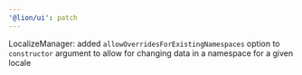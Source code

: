 ```yaml
---
'@lion/ui': patch
---
```


LocalizeManager: added `allowOverridesForExistingNamespaces` option to `constructor` argument to allow for changing data in a namespace for a given locale
